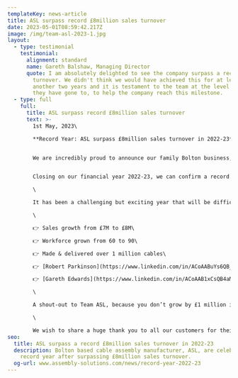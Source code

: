 ```yaml
---
templateKey: news-article
title: ASL surpass record £8million sales turnover
date: 2023-05-01T08:59:42.217Z
image: /img/team-asl-2023-1.jpg
layout:
  - type: testimonial
    testimonial:
      alignment: standard
      name: Gareth Balshaw, Managing Director
      quote: I am absolutely delighted to see the company surpass a record £8million
        turnover. We didn't think we would have achieved this for at least
        another two years and it is testament to the team at the level of effort
        they have gone to, to help the company reach this milestone.
  - type: full
    full:
      title: ASL surpass record £8million sales turnover
      text: >-
        1st May, 2023\

        **Record Year: ASL surpass £8million sales turnover in 2022-23**


        We are incredibly proud to announce our family Bolton business, ASL, has achieved yet another record-breaking result.


        C﻿losing on our financial year 2022-23, we can confirm a record result that for the first time ever has seen us surpass 8 million pounds sales turnover.\

        \

        It has been a challenging but exciting year that will be difficult to beat! Here’s some highlights:\

        \

        👉 Sales growth from £7M to £8M\

        👉 Workforce grown from 60 to 90\

        👉 Made & delivered over 1 million cables\

        👉 [Robert Parkinson](https://www.linkedin.com/in/ACoAABuYs6QB_wO4TDcS4iTngW9KqnIFBhBNtac) achieved 20 Years Service\

        👉 [Gareth Edwards](https://www.linkedin.com/in/ACoAAB1xCsQB4aM-Utvd2j-UTEgPDcro75j94K0) promoted to Director\

        \

        A shout-out to Team ASL, because you don’t grow by £1 million in 12 months without (excuse my French) a bloody good team. From Sales to Costing, Technical, Engineering, Purchasing, Production and Accounts - you absolutely smashed it, well done guys! 👏\

        \

        We wish to share a huge thank you to all our customers for their continued loyalty. It means so much to have you on our journey.
seo:
  title: ASL surpass a record £8million sales turnover in 2022-23
  description: Bolton based cable assembly manufacturer, ASL, are celebrating a
    record year after surpassing £8million sales turnover.
  og-url: www.assembly-solutions.com/news/record-year-2022-23
---
```

